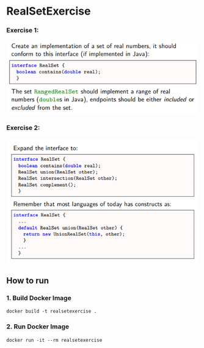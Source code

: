 # RealSetExercise

### Exercise 1:
![Exercise1](./assets/exercise1.png)
### Exercise 2:
![Exercise1](./assets/exercise2.png)

## How to run
### 1. Build Docker Image
```
docker build -t realsetexercise .
```

### 2. Run Docker Image
```
docker run -it --rm realsetexercise
```